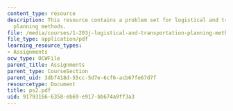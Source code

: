 ```yaml
---
content_type: resource
description: This resource contains a problem set for logistical and transportation
  planning methods.
file: /media/courses/1-203j-logistical-and-transportation-planning-methods-fall-2006/917931666358eb69e917bb674a9ff3a3_ps2.pdf
file_type: application/pdf
learning_resource_types:
- Assignments
ocw_type: OCWFile
parent_title: Assignments
parent_type: CourseSection
parent_uid: 3dbf418d-55cc-5d7e-6cf6-acb67fe67d7f
resourcetype: Document
title: ps2.pdf
uid: 91793166-6358-eb69-e917-bb674a9ff3a3
---
```

